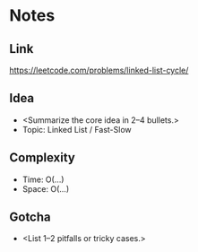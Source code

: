 # Notes

## Link
https://leetcode.com/problems/linked-list-cycle/

## Idea
- <Summarize the core idea in 2–4 bullets.>
- Topic: Linked List / Fast-Slow

## Complexity
- Time: O(...)
- Space: O(...)

## Gotcha
- <List 1–2 pitfalls or tricky cases.>
